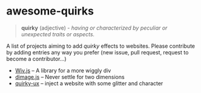 # awesome-quirks

> **quirky** (adjective) - *having or characterized by peculiar or unexpected traits or aspects.*

A list of projects aiming to add *quirky* effects to websites.
Please contribute by adding entries any way you prefer (new issue, pull request, request to become a contributor...)

  - [Wiv.js](https://jjkaufman.github.io/wiv.js/) – A library for a more wiggly div
  - [dimage.js](https://jjkaufman.github.io/dimage.js/) – Never settle for two dimensions 
  - [quirky-ux](http://dsalaj.com/quirky-ux/) – inject a website with some glitter and character
